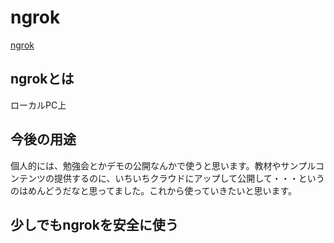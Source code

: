 # ngrok

[ngrok](https://qiita.com/mininobu/items/b45dbc70faedf30f484e)

## ngrokとは

ローカルPC上

## 今後の用途

個人的には、勉強会とかデモの公開なんかで使うと思います。教材やサンプルコンテンツの提供するのに、いちいちクラウドにアップして公開して・・・というのはめんどうだなと思ってました。これから使っていきたいと思います。

## 少しでもngrokを安全に使う